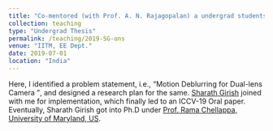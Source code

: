 ```yaml
---
title: "Co-mentored (with Prof. A. N. Rajagopalan) a undergrad students towards undergrad Project (which led to ICCV-19 Oral)"
collection: teaching
type: "Undergrad Thesis"
permalink: /teaching/2019-SG-ons
venue: "IITM, EE Dept."
date: 2019-07-01
location: "India"
---
```

   Here, I identified a problem statement, i.e., <q>Motion Deblurring for Dual-lens Camera </q>, and designed a research plan for the same. <a href="https://www.cs.umd.edu/people/sgirish">Sharath Girish</a> joined with me for implementation, which finally led to an ICCV-19 Oral paper.  Eventually, Sharath Girish got into Ph.D under <a href="http://users.umiacs.umd.edu/~rama/">Prof. Rama Chellappa, University of Maryland, US</a>.
   
